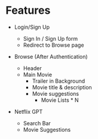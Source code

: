 # Features

- Login/Sign Up
  - Sign In / Sign Up form
  - Redirect to Browse page

- Browse (After Authentication)
   - Header
   - Main Movie
      - Trailer in Background
      - Movie title & description
      - Movie suggestions
        - Movie Lists * N

- Netflix GPT
  - Search Bar
  - Movie Suggestions

